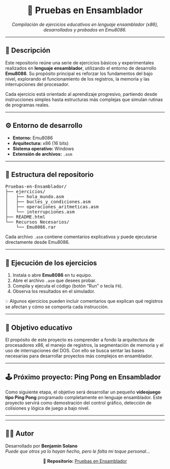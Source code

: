 <h1 align="center">🧠 Pruebas en Ensamblador</h1>

<p align="center">
  <em>Compilación de ejercicios educativos en lenguaje ensamblador (x86), desarrollados y probados en Emu8086.</em>
</p>

<hr>

<h2>📘 Descripción</h2>

<p>
Este repositorio reúne una serie de ejercicios básicos y experimentales realizados en <strong>lenguaje ensamblador</strong>, 
utilizando el entorno de desarrollo <strong>Emu8086</strong>.  
Su propósito principal es reforzar los fundamentos del bajo nivel, explorando el funcionamiento de los registros, 
la memoria y las interrupciones del procesador.
</p>

<p>
Cada ejercicio está orientado al aprendizaje progresivo, partiendo desde instrucciones simples 
hasta estructuras más complejas que simulan rutinas de programas reales.
</p>

<hr>

<h2>⚙️ Entorno de desarrollo</h2>

<ul>
  <li><strong>Entorno:</strong> Emu8086</li>
  <li><strong>Arquitectura:</strong> x86 (16 bits)</li>
  <li><strong>Sistema operativo:</strong> Windows</li>
  <li><strong>Extensión de archivos:</strong> <code>.asm</code></li>
</ul>

<hr>

<h2>📂 Estructura del repositorio</h2>

<pre>
Pruebas-en-Ensamblador/
├── ejercicios/
│   ├── hola_mundo.asm
│   ├── bucles_y_condiciones.asm
│   ├── operaciones_aritmeticas.asm
│   └── interrupciones.asm
├── README.html
└── Recursos Necesarios/
    └── Emu8086.rar
</pre>

<p>
Cada archivo <code>.asm</code> contiene comentarios explicativos y puede ejecutarse directamente desde Emu8086.
</p>

<hr>

<h2>🚀 Ejecución de los ejercicios</h2>

<ol>
  <li>Instala o abre <strong>Emu8086</strong> en tu equipo.</li>
  <li>Abre el archivo <code>.asm</code> que desees probar.</li>
  <li>Compila y ejecuta el código (botón “Run” o tecla <code>F9</code>).</li>
  <li>Observa los resultados en el simulador.</li>
</ol>

<p>
💡 Algunos ejercicios pueden incluir comentarios que explican qué registros se afectan y cómo se comporta cada instrucción.
</p>

<hr>

<h2>🎯 Objetivo educativo</h2>

<p>
El propósito de este proyecto es comprender a fondo la arquitectura de procesadores x86, el manejo de registros, 
la segmentación de memoria y el uso de interrupciones del DOS.  
Con ello se busca sentar las bases necesarias para desarrollar proyectos más complejos en ensamblador.
</p>

<hr>

<h2>🕹️ Próximo proyecto: Ping Pong en Ensamblador</h2>

<p>
Como siguiente etapa, el objetivo será desarrollar un pequeño <strong>videojuego tipo Ping Pong</strong> 
programado completamente en lenguaje ensamblador.  
Este proyecto servirá como demostración del control gráfico, detección de colisiones y lógica de juego a bajo nivel.
</p>

<hr>

<hr>

<h2>👨‍💻 Autor</h2>

<p>
Desarrollado por <strong>Benjamin Solano</strong><br>
<em>Puede que otros ya lo hayan hecho, pero le falta mi toque personal...</em>
</p>

<p align="center">💾 <strong>Repositorio:</strong> <a href="https://github.com/tu_usuario/Pruebas-en-Ensamblador">Pruebas en Ensamblador</a></p>
